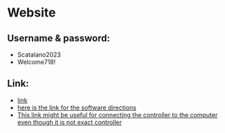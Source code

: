# Website
## Username & password:
* Scatalano2023
* Welcome718!
## Link:
* [link](https://www.kipr.org/curriculum-bb)
* [here is the link for the software directions](https://www.kipr.org/kipr/hardware-software/kipr-wombat-firmware)
* [This link might be useful for connecting the controller to the computer even though it is not exact controller](https://www.kipr.org/wp-content/uploads/2018/09/Quick-Start-.pdf)
